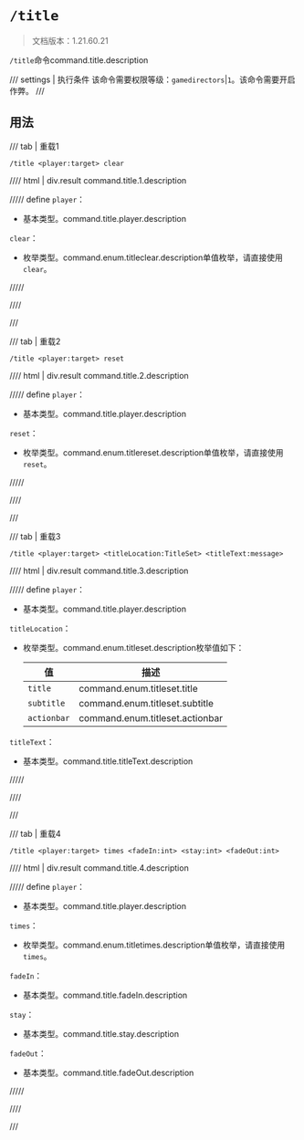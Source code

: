# `/title`

> 文档版本：1.21.60.21

`/title`命令command.title.description

/// settings | 执行条件
该命令需要权限等级：`gamedirectors`|`1`。该命令需要开启作弊。
///

## 用法

/// tab | 重载1
```mcfunction
/title <player:target> clear
```

//// html | div.result
command.title.1.description

///// define
`player`：<!-- md:samp target -->

- 基本类型。command.title.player.description

`clear`：<!-- md:samp TitleClear -->

- 枚举类型。command.enum.titleclear.description单值枚举，请直接使用`clear`。


/////

////

///

/// tab | 重载2
```mcfunction
/title <player:target> reset
```

//// html | div.result
command.title.2.description

///// define
`player`：<!-- md:samp target -->

- 基本类型。command.title.player.description

`reset`：<!-- md:samp TitleReset -->

- 枚举类型。command.enum.titlereset.description单值枚举，请直接使用`reset`。


/////

////

///

/// tab | 重载3
```mcfunction
/title <player:target> <titleLocation:TitleSet> <titleText:message>
```

//// html | div.result
command.title.3.description

///// define
`player`：<!-- md:samp target -->

- 基本类型。command.title.player.description

`titleLocation`：<!-- md:samp TitleSet -->

- 枚举类型。command.enum.titleset.description枚举值如下：

  |值|描述|
  |---|---|
  |`title`|command.enum.titleset.title|
  |`subtitle`|command.enum.titleset.subtitle|
  |`actionbar`|command.enum.titleset.actionbar|


`titleText`：<!-- md:samp message -->

- 基本类型。command.title.titleText.description


/////

////

///

/// tab | 重载4
```mcfunction
/title <player:target> times <fadeIn:int> <stay:int> <fadeOut:int>
```

//// html | div.result
command.title.4.description

///// define
`player`：<!-- md:samp target -->

- 基本类型。command.title.player.description

`times`：<!-- md:samp TitleTimes -->

- 枚举类型。command.enum.titletimes.description单值枚举，请直接使用`times`。

`fadeIn`：<!-- md:samp int -->

- 基本类型。command.title.fadeIn.description

`stay`：<!-- md:samp int -->

- 基本类型。command.title.stay.description

`fadeOut`：<!-- md:samp int -->

- 基本类型。command.title.fadeOut.description


/////

////

///
